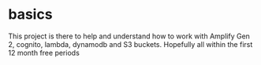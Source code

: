 # basics

This project is there to help and understand how to work with Amplify Gen 2, cognito, lambda, dynamodb and S3 buckets. Hopefully all within the first 12 month free periods

